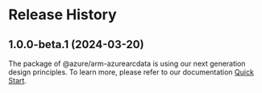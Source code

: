 # Release History
    
## 1.0.0-beta.1 (2024-03-20)

The package of @azure/arm-azurearcdata is using our next generation design principles. To learn more, please refer to our documentation [Quick Start](https://aka.ms/js-track2-quickstart).
